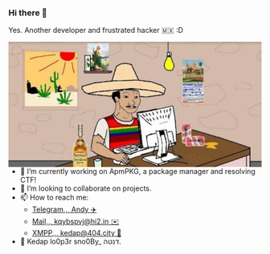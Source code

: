 ### Hi there 👋
Yes. Another developer and frustrated hacker 🇲🇽 :D

<img align="left" src="https://raw.githubusercontent.com/Kedap/Kedap/master/img/me.jpg" alt="me" height="250">

- 🔭 I’m currently working on ApmPKG, a package manager and resolving CTF!
- 👯 I’m looking to collaborate on projects.
- 📫 How to reach me: 
  - [Telegram,,, Andy ✈️](https://t.me/Kedap_Develop)
  - [Mail,,, kqybspvj@hi2.in ✉️](mail:dxhqezk@hi2.in)
  - [XMPP,,, kedap@404.city 💬](xmpp:kedap@404.city)
- 👤 Kedap lo0p3r sno0By_ דנטה.
